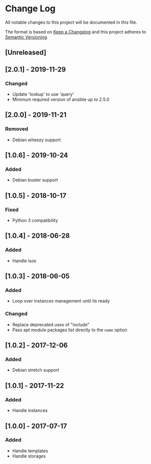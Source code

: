 # Change Log
All notable changes to this project will be documented in this file.

The format is based on [Keep a Changelog](http://keepachangelog.com/)
and this project adheres to [Semantic Versioning](http://semver.org/).

## [Unreleased]

## [2.0.1] - 2019-11-29
### Changed
- Update 'lookup' to use 'query'
- Minimum required version of ansible up to 2.5.0

## [2.0.0] - 2019-11-21
### Removed
- Debian wheezy support

## [1.0.6] - 2019-10-24
### Added
- Debian buster support

## [1.0.5] - 2018-10-17
### Fixed
- Python 3 compatibility

## [1.0.4] - 2018-06-28
### Added
- Handle isos

## [1.0.3] - 2018-06-05
### Added
- Loop over instances management until its ready

### Changed
- Replace deprecated uses of "include"
- Pass apt module packages list directly to the `name` option

## [1.0.2] - 2017-12-06
### Added
- Debian stretch support

## [1.0.1] - 2017-11-22
### Added
- Handle instances

## [1.0.0] - 2017-07-17
### Added
- Handle templates
- Handle storages
